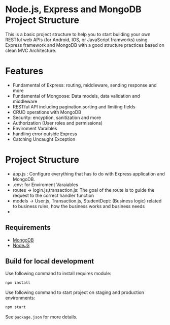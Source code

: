 # Node.js, Express and MongoDB Project Structure 
This is a basic project structure to help you to start building your own RESTful web APIs (for Android, IOS, or JavaScript framworks) using Express framework and MongoDB with a good structure practices based on clean MVC Architecture.


# Features
- Fundamental of Express: routing, middleware, sending response and more
- Fundamental of Mongoose: Data models, data validation and middleware
- RESTful API including pagination,sorting and limiting fields
- CRUD operations with MongoDB
- Security: encyption, sanitization and more
- Authorization (User roles and permissions)
- Enviroment Varaibles
- handling error outside Express
- Catching Uncaught Exception

# Project Structure
- app.js : Configure everything that has to do with Express application and MongoDB. 
- .env: for Enviroment Varaiables
- routes -> login.js,transaction.js: The goal of the route is to guide the request to the correct handler function 
- models -> User.js, Transaction.js, StudentDept: (Business logic) related to business rules, how the business works and business needs
- 
## Requirements
* [MongoDB](https://www.mongodb.com/download-center "MongoDB")
* [NodeJS](https://nodejs.org/en/download "NodeJS")

## Build for local development
Use following command to install requires module:

```sh
npm install
```
Use following command to start project on staging and production environments:

```sh
npm start
```

See `package.json` for more details.
